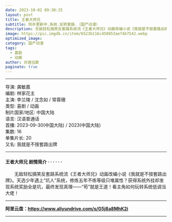 ```yaml
---
date: 2023-10-02 09:30:25
layout: post
title: 王者大师兄
subtitle: 同步更新中.系统.反转套路.（国产动漫）
description: 无敌轻松搞笑反套路系统流《王者大师兄》动画改编小说《我就是不按套路出牌》。天选少年遇上“坑人”系统...
image: https://pic.imgdb.cn/item/6523b116c458853aef4b7542.webp
optimized_image: 
category: 国产动漫
tags:
  - 喜剧
  - 动画
author: 对酒当歌
paginate: true
---
```



---

导演: 龚敏嘉  
编剧: 林家花主  
主演: 李兰陵 / 沈念如 / 常蓉珊  
类型: 喜剧 / 动画  
制片国家/地区: 中国大陆  
语言: 汉语普通话  
首播: 2023-09-30(中国大陆) / 2023(中国大陆)  
集数: 16  
单集片长: 20  
又名: 我就是不按套路出牌  

---

#### 王者大师兄 剧情简介 · · · · · ·

　　无敌轻松搞笑反套路系统流《王者大师兄》动画改编小说《我就是不按套路出牌》。天选少年遇上“坑人”系统，修炼五年不练等级只堆属性？获得系统外挂却发现系统奖励全是坑，最终发现真理——“苟”就是王道！看主角如何玩转系统低调当大佬！  

---

**阿里云盘：<https://www.aliyundrive.com/s/G5j8a8MhK2i>**

---
